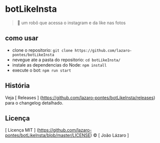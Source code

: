 # botLikeInsta
>:robot: um robô que acessa o instagram e da like nas fotos

## como usar
* clone o repositorio:
`git clone https://github.com/lazaro-pontes/botLikeInsta`
* nevegue ate a pasta do repositorio:
`cd botLikeInsta/`
* instale as dependencias do Node:
`npm install`
* execute o bot:
`npm run start`
##  História
Veja [ Releases ] (https://github.com/lazaro-pontes/botLikeInsta/releases) para o changelog detalhado.

##  Licença
[ Licença MIT ] (https://github.com/lazaro-pontes/botLikeInsta/blob/master/LICENSE) © [ João Lázaro ]
